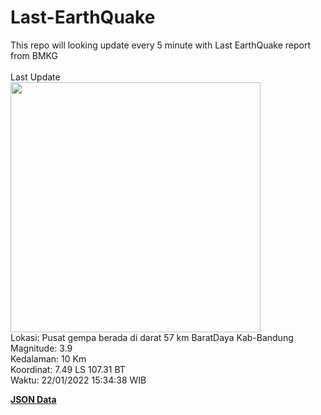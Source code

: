 # Last-EarthQuake
This repo will looking update every 5 minute with Last EarthQuake report from BMKG
<br>
<br>
Last Update
<br>
<img src="https://ews.bmkg.go.id/TEWS/data/20220122153438.mmi.jpg" width="400"/>
<br>
Lokasi: Pusat gempa berada di darat 57 km BaratDaya Kab-Bandung <br>
Magnitude: 3.9 <br>
Kedalaman: 10 Km <br>
Koordinat: 7.49 LS 107.31 BT <br>
Waktu: 22/01/2022 15:34:38 WIB <br>

<a href="./data/data.json">**JSON Data**</a>
